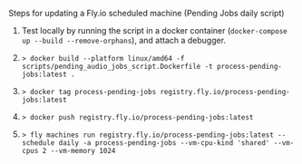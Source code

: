 Steps for updating a Fly.io scheduled machine (Pending Jobs daily script)

1. Test locally by running the script in a docker container (`docker-compose up --build --remove-orphans`), and attach a debugger.

1. `> docker build --platform linux/amd64 -f scripts/pending_audio_jobs_script.Dockerfile -t process-pending-jobs:latest .`

2. `> docker tag process-pending-jobs registry.fly.io/process-pending-jobs:latest`


3. `> docker push registry.fly.io/process-pending-jobs:latest`

4. `> fly machines run registry.fly.io/process-pending-jobs:latest --schedule daily -a process-pending-jobs --vm-cpu-kind 'shared' --vm-cpus 2 --vm-memory 1024`
